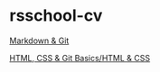 # rsschool-cv

[Markdown & Git](https://start20201202.github.io/rsschool-cv/cv)

[HTML, CSS & Git Basics/HTML & CSS](https://start20201202.github.io/rsschool-cv/)

